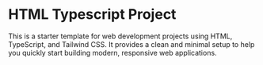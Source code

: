 # HTML Typescript Project

This is a starter template for web development projects using HTML, TypeScript, and Tailwind CSS. It provides a clean and minimal setup to help you quickly start building modern, responsive web applications.
